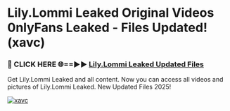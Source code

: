 # Lily.Lommi Leaked Original Videos 0nlyFans Leaked - Files Updated! (xavc)

<h3>🔴 CLICK HERE 🌐==►► <a href="https://tinyurl.com/2jnfzry5" rel="nofollow">Lily.Lommi Leaked Updated Files</a></h3>

Get Lily.Lommi Leaked and all content. Now you can access all videos and pictures of Lily.Lommi Leaked. New Updated Files 2025!

[![xavc](https://i.imgur.com/GyGTBgg.gif)](https://tinyurl.com/2jnfzry5)
